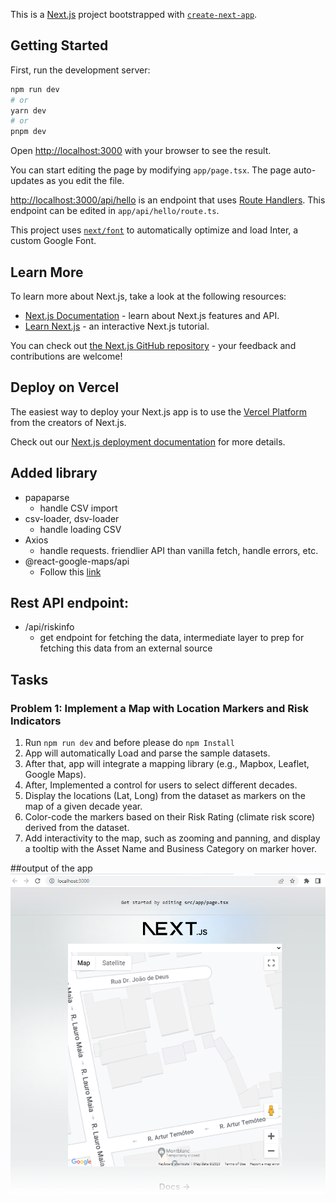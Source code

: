 This is a [Next.js](https://nextjs.org/) project bootstrapped with [`create-next-app`](https://github.com/vercel/next.js/tree/canary/packages/create-next-app).

## Getting Started

First, run the development server:

```bash
npm run dev
# or
yarn dev
# or
pnpm dev
```

Open [http://localhost:3000](http://localhost:3000) with your browser to see the result.

You can start editing the page by modifying `app/page.tsx`. The page auto-updates as you edit the file.

[http://localhost:3000/api/hello](http://localhost:3000/api/hello) is an endpoint that uses [Route Handlers](https://beta.nextjs.org/docs/routing/route-handlers). This endpoint can be edited in `app/api/hello/route.ts`.

This project uses [`next/font`](https://nextjs.org/docs/basic-features/font-optimization) to automatically optimize and load Inter, a custom Google Font.

## Learn More

To learn more about Next.js, take a look at the following resources:

- [Next.js Documentation](https://nextjs.org/docs) - learn about Next.js features and API.
- [Learn Next.js](https://nextjs.org/learn) - an interactive Next.js tutorial.

You can check out [the Next.js GitHub repository](https://github.com/vercel/next.js/) - your feedback and contributions are welcome!

## Deploy on Vercel

The easiest way to deploy your Next.js app is to use the [Vercel Platform](https://vercel.com/new?utm_medium=default-template&filter=next.js&utm_source=create-next-app&utm_campaign=create-next-app-readme) from the creators of Next.js.

Check out our [Next.js deployment documentation](https://nextjs.org/docs/deployment) for more details.

## Added library 
- papaparse
    - handle CSV import
- csv-loader, dsv-loader
    - handle loading CSV
- Axios
    - handle requests. friendlier API than vanilla fetch, handle errors, etc.
- @react-google-maps/api
    - Follow this [link](https://www.npmjs.com/package/@react-google-maps/api)

## Rest API endpoint:
  - /api/riskinfo
      - get endpoint for fetching the data, intermediate layer to prep for fetching this data from an external source



## Tasks

### Problem 1: Implement a Map with Location Markers and Risk Indicators
1. Run `npm run dev` and before please do `npm Install`
2. App will automatically Load and parse the sample datasets.
3. After that, app will integrate a mapping library (e.g., Mapbox, Leaflet, Google Maps).
4. After, Implemented a control for users to select different decades.
5. Display the locations (Lat, Long) from the dataset as markers on the map of a given decade year.
6. Color-code the markers based on their Risk Rating (climate risk score) derived from the dataset.
7. Add interactivity to the map, such as zooming and panning, and display a tooltip with the Asset Name and Business Category on marker hover.

##output of the app
<img src="./output/output.png">
